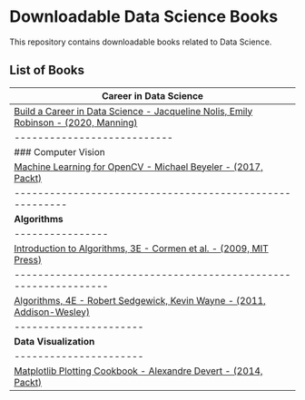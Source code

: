 # Downloadable Data Science Books

This repository contains downloadable books related to Data Science.

## List of Books

| **Career in Data Science**|
|---------------------------|
|[Build a Career in Data Science - Jacqueline Nolis, Emily Robinson - (2020, Manning)](https://github.com/john-dale-reacher/data-science-books/blob/master/Jacqueline%20Nolis%2C%20Emily%20Robinson%20-%20Build%20a%20Career%20in%20Data%20Science%20(2020%2C%20Manning%20Publications)%20-%20libgen.lc.pdf) |
|---------------------------|
|### Computer Vision|
|[Machine Learning for OpenCV - Michael Beyeler - (2017, Packt)](https://github.com/john-dale-reacher/data-science-books/blob/master/Machine%20Learning%20for%20OpenCV.pdf)|
|--------------------------------------------------------|
|**Algorithms**|
|----------------|
|[Introduction to Algorithms, 3E - Cormen et al. - (2009, MIT Press)](https://github.com/john-dale-reacher/data-science-books/blob/master/Introduction_to_algorithms-3rd%20Edition.pdf)|
|---------------------------------------------------------------|
|[Algorithms, 4E - Robert Sedgewick, Kevin Wayne - (2011, Addison-Wesley)](https://github.com/john-dale-reacher/data-science-books/blob/master/Algorithhms%204th%20Edition%20by%20Robert%20Sedgewick%2C%20Kevin%20Wayne.pdf)|
|----------------------|
|**Data Visualization**|
|----------------------|
|[Matplotlib Plotting Cookbook - Alexandre Devert - (2014, Packt)](https://github.com/john-dale-reacher/data-science-books/blob/master/Matplotlib%20Plotting%20Cookbook%20by%20Alexandre%20Devert%20(z-lib.org).pdf)|
